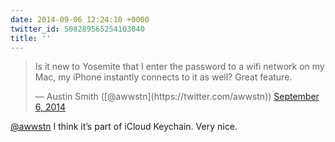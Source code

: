 ```yaml
---
date: 2014-09-06 12:24:10 +0000
twitter_id: 508289565254103040
title: ''
---
```


<blockquote class="twitter-tweet"><p lang="en" dir="ltr">Is it new to Yosemite that I enter the password to a wifi network on my Mac, my iPhone instantly connects to it as well? Great feature.</p>&mdash; Austin Smith ([@awwstn](https://twitter.com/awwstn)) <a href="https://twitter.com/awwstn/status/508280681592807424?ref_src=twsrc%5Etfw">September 6, 2014</a></blockquote>
<script async src="https://platform.twitter.com/widgets.js" charset="utf-8"></script>

[@awwstn](https://twitter.com/awwstn) I think it’s part of iCloud Keychain. Very nice.
